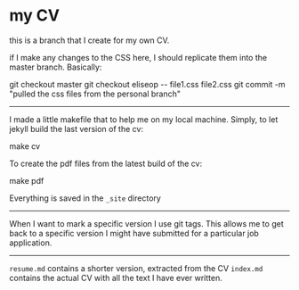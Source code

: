 # my CV

this is a branch that I create for my own CV.

if I make any changes to the CSS here, I should replicate them into the master branch. Basically:

  git checkout master
  git checkout eliseop -- file1.css file2.css
  git commit -m "pulled the css files from the personal branch"

***

I made a little makefile that to help me on my local machine. Simply, to let jekyll build the last version of the cv:

 make cv

To create the pdf files from the latest build of the cv:

 make pdf

Everything is saved in the `_site` directory

***

When I want to mark a specific version I use git tags. This allows me to get back to a specific version I might have submitted for a particular job application.

***

`resume.md` contains a shorter version, extracted from the CV
`index.md` contains the actual CV with all the text I have ever written.
